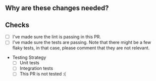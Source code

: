 ## Why are these changes needed?

<!-- Please give a short summary of the change and the problem this solves. -->

## Checks

- [ ] I've made sure the lint is passing in this PR.
- [ ] I've made sure the tests are passing. Note that there might be a few flaky tests, in that case, please comment that they are not relevant.
- Testing Strategy
   - [ ] Unit tests
   - [ ] Integration tests
   - [ ] This PR is not tested :(
